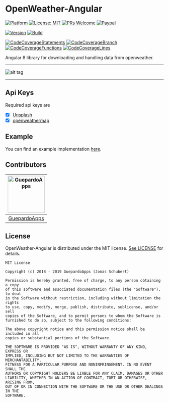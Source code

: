 # OpenWeather-Angular

[![Platform](https://img.shields.io/badge/platform-Angular-blue.svg)](https://angular.io/)
[![License: MIT](https://img.shields.io/badge/License-MIT-blue.svg)](https://opensource.org/licenses/MIT)
[![PRs Welcome](https://img.shields.io/badge/PRs-welcome-brightgreen.svg)](http://makeapullrequest.com)
[![Paypal](https://img.shields.io/badge/paypal-donate-blue.svg)](https://www.paypal.me/GuepardoApps)

[![Version](https://img.shields.io/badge/version-0.8.3-green.svg)](src)
[![Build](https://img.shields.io/badge/build-successful-green.svg)](src)

[![CodeCoverageStatements](https://img.shields.io/badge/Statements-98.81%25-green.svg)](src)
[![CodeCoverageBranch](https://img.shields.io/badge/Branch-77.75%25-yellow.svg)](src)
[![CodeCoverageFunctions](https://img.shields.io/badge/Functions-98.71%25-green.svg)](src)
[![CodeCoverageLines](https://img.shields.io/badge/Lines-98.88%25-green.svg)](src)

Angular 8 library for downloading and handling data from openweather.

---

![alt tag](screenshots/img001.png)

---

## Api Keys

Required api keys are

- [x] [Unsplash](https://unsplash.com/)
- [x] [openweathermap](https://openweathermap.org/)

## Example

You can find an example implementation [here](./src/app).

## Contributors

| [<img alt="GuepardoApps" src="https://avatars0.githubusercontent.com/u/21952813?v=4&s=117" width="117"/>](https://github.com/GuepardoApps) |
| :---------------------------------------------------------------------------------------------------------------------------------------: |
| [GuepardoApps](https://github.com/GuepardoApps) |

## License

OpenWeather-Angular is distributed under the MIT license. [See LICENSE](LICENSE.md) for details.

```
MIT License

Copyright (c) 2018 - 2019 GuepardoApps (Jonas Schubert)

Permission is hereby granted, free of charge, to any person obtaining a copy
of this software and associated documentation files (the "Software"), to deal
in the Software without restriction, including without limitation the rights
to use, copy, modify, merge, publish, distribute, sublicense, and/or sell
copies of the Software, and to permit persons to whom the Software is
furnished to do so, subject to the following conditions:

The above copyright notice and this permission notice shall be included in all
copies or substantial portions of the Software.

THE SOFTWARE IS PROVIDED "AS IS", WITHOUT WARRANTY OF ANY KIND, EXPRESS OR
IMPLIED, INCLUDING BUT NOT LIMITED TO THE WARRANTIES OF MERCHANTABILITY,
FITNESS FOR A PARTICULAR PURPOSE AND NONINFRINGEMENT. IN NO EVENT SHALL THE
AUTHORS OR COPYRIGHT HOLDERS BE LIABLE FOR ANY CLAIM, DAMAGES OR OTHER
LIABILITY, WHETHER IN AN ACTION OF CONTRACT, TORT OR OTHERWISE, ARISING FROM,
OUT OF OR IN CONNECTION WITH THE SOFTWARE OR THE USE OR OTHER DEALINGS IN THE
SOFTWARE.
```
